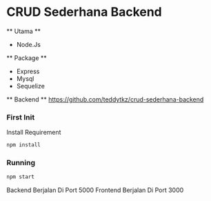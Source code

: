 # CRUD Sederhana Backend

** Utama **
- Node.Js

** Package **
- Express
- Mysql
- Sequelize

** Backend **
https://github.com/teddytkz/crud-sederhana-backend

### First Init
Install Requirement

```bash
npm install
```

### Running
```bash
npm start
```
Backend Berjalan Di Port 5000
Frontend Berjalan Di Port 3000
